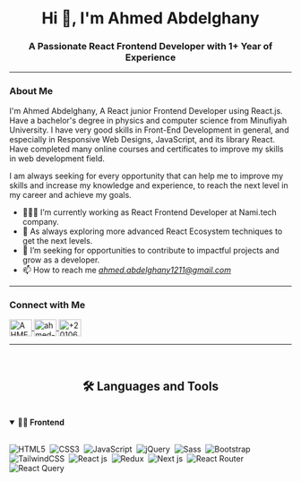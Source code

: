 <h1 align="center">Hi 👋, I'm Ahmed Abdelghany</h1>
<h3 align="center">A Passionate React Frontend Developer with 1+ Year of Experience</h3>

---


### About Me

I'm Ahmed Abdelghany, A React junior Frontend Developer using React.js. Have a bachelor's degree in physics and computer science from Minufiyah University. I have very good skills in Front-End Development in general, and especially in Responsive Web Designs, JavaScript, and its library React. Have completed many online courses and certificates to improve my skills in web development field.

I am always seeking for every opportunity that can help me to improve my skills and increase my knowledge and experience, to reach the next level in my career and achieve my goals.

- 👨🏻‍💻 I’m currently working as React Frontend Developer at Nami.tech company.
- 🌱 As always exploring more advanced React Ecosystem techniques to get the next levels.
- 💼 I’m seeking for opportunities to contribute to impactful projects and grow as a developer.
- 📫 How to reach me *ahmed.abdelghany1211@gmail.com*

---
	
### Connect with Me

<p align="left">
  <a href="https://www.facebook.com/AHMEDABDELGHANY01" target="blank">
    <img align="center" src="https://raw.githubusercontent.com/rahuldkjain/github-profile-readme-generator/master/src/images/icons/Social/facebook.svg" alt="AHMEDABDELGHANY01" height="30" width="40" />
  </a>
  <a href="https://www.linkedin.com/in/ahmed-abdelghany-276051279/" target="blank">
    <img align="center" src="https://raw.githubusercontent.com/rahuldkjain/github-profile-readme-generator/master/src/images/icons/Social/linked-in-alt.svg" alt="ahmed-abdelghany-276051279" height="30" width="40" />
  </a>
  <a href="https://wa.me/+201060170367" target="blank">
    <img align="center" src="https://raw.githubusercontent.com/rahuldkjain/github-profile-readme-generator/master/src/images/icons/Social/whatsapp.svg" alt="+201060170367" height="30" width="40" />
  </a>
</p>

---
<br>
<h2 align="center">🛠 Languages and Tools</h2>
<br>
<details open>
<summary><b>🏄‍♂ Frontend</b></summary>
<br>
  
![HTML5](https://img.shields.io/badge/-HTML5-E34F26?style=for-the-badge&logo=html5&logoColor=white)&nbsp;
![CSS3](https://img.shields.io/badge/-CSS3-1572B6?style=for-the-badge&logo=css3)&nbsp;
![JavaScript](https://img.shields.io/badge/-JavaScript-black?style=for-the-badge&logo=javascript)&nbsp;
![jQuery](https://img.shields.io/badge/jQuery-0769AD?style=for-the-badge&logo=jquery&logoColor=white)&nbsp;
![Sass](https://img.shields.io/badge/-Sass-CC6699?style=for-the-badge&logo=sass&logoColor=white)&nbsp;
![Bootstrap](https://img.shields.io/badge/-Bootstrap-563D7C?style=for-the-badge&logo=bootstrap)&nbsp;
![TailwindCSS](https://img.shields.io/badge/Tailwind_CSS-grey?style=for-the-badge&logo=tailwind-css&logoColor=38B2AC)&nbsp;
![React js](https://img.shields.io/badge/React-20232A?style=for-the-badge&logo=react&logoColor=61DAFB)&nbsp;
![Redux](https://img.shields.io/badge/Redux-593D88?style=for-the-badge&logo=redux&logoColor=white)&nbsp;
![Next js](https://img.shields.io/badge/next%20js-000000?style=for-the-badge&logo=nextdotjs&logoColor=white)&nbsp;
![React Router](https://img.shields.io/badge/React_Router-CA4245?style=for-the-badge&logo=react-router&logoColor=white)&nbsp;
![React Query](https://img.shields.io/badge/React_Query-FF4154?style=for-the-badge&logo=ReactQuery&logoColor=white)&nbsp;
</details>
